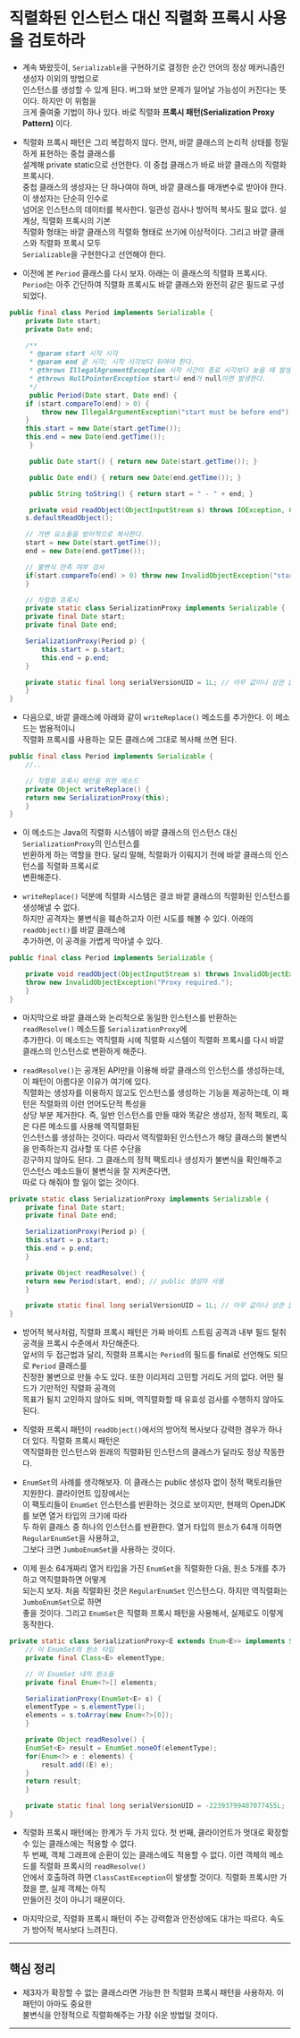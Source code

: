# 직렬화된 인스턴스 대신 직렬화 프록시 사용을 검토하라

- 계속 봐왔듯이, `Serializable`을 구현하기로 결정한 순간 언어의 정상 메커니즘인 생성자 이외의 방법으로  
  인스턴스를 생성할 수 있게 된다. 버그와 보안 문제가 일어날 가능성이 커진다는 뜻이다. 하지만 이 위험을  
  크게 줄여줄 기법이 하나 있다. 바로 직렬화 **프록시 패턴(Serialization Proxy Pattern)** 이다.

- 직렬화 프록시 패턴은 그리 복잡하지 않다. 먼저, 바깥 클래스의 논리적 상태를 정밀하게 표현하는 중첩 클래스를  
  설계해 private static으로 선언한다. 이 중첩 클래스가 바로 바깥 클래스의 직렬화 프록시다.  
  중첩 클래스의 생성자는 단 하나여야 하며, 바깥 클래스를 매개변수로 받아야 한다. 이 생성자는 단순히 인수로  
  넘어온 인스턴스의 데이터를 복사한다. 일관성 검사나 방어적 복사도 필요 없다. 설계상, 직렬화 프록시의 기본  
  직렬화 형태는 바깥 클래스의 직렬화 형태로 쓰기에 이상적이다. 그리고 바깥 클래스와 직렬화 프록시 모두  
  `Serializable`을 구현한다고 선언해야 한다.

- 이전에 본 `Period` 클래스를 다시 보자. 아래는 이 클래스의 직렬화 프록시다.  
  `Period`는 아주 간단하여 직렬화 프록시도 바깥 클래스와 완전히 같은 필드로 구성되었다.

```java
public final class Period implements Serializable {
    private Date start;
    private Date end;

    /**
     * @param start 시작 시각
     * @param end 끝 시각; 시작 시각보다 뒤여야 한다.
     * @throws IllegalAgrumentException 시작 시간이 종료 시각보다 늦을 때 발생한다.
     * @throws NullPointerException start나 end가 null이면 발생한다.
     */
     public Period(Date start, Date end) {
	if (start.compareTo(end) > 0) {
	    throw new IllegalArgumentException("start must be before end");
	}
	this.start = new Date(start.getTime());
	this.end = new Date(end.getTime());
     }

     public Date start() { return new Date(start.getTime()); }

     public Date end() { return new Date(end.getTime()); }

     public String toString() { return start = " - " + end; }

     private void readObject(ObjectInputStream s) throws IOException, ClassNotFoundException {
	s.defaultReadObject();

	// 가변 요소들을 방어적으로 복사한다.
	start = new Date(start.getTime());
	end = new Date(end.getTime());

	// 불변식 만족 여부 검사
	if(start.compareTo(end) > 0) throw new InvalidObjectException("start > end");
    }

    // 직렬화 프록시
    private static class SerializationProxy implements Serializable {
	private final Date start;
	private final Date end;

	SerializationProxy(Period p) {
	    this.start = p.start;
	    this.end = p.end;
	}

	private static final long serialVersionUID = 1L; // 아무 값이나 상관 없다.
    }
}
```

- 다음으로, 바깥 클래스에 아래와 같이 `writeReplace()` 메소드를 추가한다. 이 메소드는 범용적이니  
  직렬화 프록시를 사용하는 모든 클래스에 그대로 복사해 쓰면 된다.

```java
public final class Period implements Serializable {
    //..

    // 직렬화 프록시 패턴을 위한 메소드
    private Object writeReplace() {
	return new SerializationProxy(this);
    }
}
```

- 이 메소드는 Java의 직렬화 시스템이 바깥 클래스의 인스턴스 대신 `SerializationProxy`의 인스턴스를  
  반환하게 하는 역할을 한다. 달리 말해, 직렬화가 이뤄지기 전에 바깥 클래스의 인스턴스를 직렬화 프록시로  
  변환해준다.

- `writeReplace()` 덕분에 직렬화 시스템은 결코 바깥 클래스의 직렬화된 인스턴스를 생성해낼 수 없다.  
  하지만 공격자는 불변식을 훼손하고자 이런 시도를 해볼 수 있다. 아래의 `readObject()`를 바깥 클래스에  
  추가하면, 이 공격을 가볍게 막아낼 수 있다.

```java
public final class Period implements Serializable {

    private void readObject(ObjectInputStream s) throws InvalidObjectException {
	throw new InvalidObjectException("Proxy required.");
    }
}
```

- 마지막으로 바깥 클래스와 논리적으로 동일한 인스턴스를 반환하는 `readResolve()` 메소드를 `SerializationProxy`에  
  추가한다. 이 메소드는 역직렬화 시에 직렬화 시스템이 직렬화 프록시를 다시 바깥 클래스의 인스턴스로 변환하게 해준다.

- `readResolve()`는 공개된 API만을 이용해 바깥 클래스의 인스턴스를 생성하는데, 이 패턴이 아름다운 이유가 여기에 있다.  
  직렬화는 생성자를 이용하지 않고도 인스턴스를 생성하는 기능을 제공하는데, 이 패턴은 직렬화의 이런 언어도단적 특성을  
  상당 부분 제거한다. 즉, 일반 인스턴스를 만들 때와 똑같은 생성자, 정적 팩토리, 혹은 다른 메소드를 사용해 역직렬화된  
  인스턴스를 생성하는 것이다. 따라서 역직렬화된 인스턴스가 해당 클래스의 불변식을 만족하는지 검사할 또 다른 수단을  
  강구하지 않아도 된다. 그 클래스의 정적 팩토리나 생성자가 불변식을 확인해주고 인스턴스 메소드들이 불변식을 잘 지켜준다면,  
  따로 다 해줘야 할 일이 없는 것이다.

```java
private static class SerializationProxy implements Serializable {
    private final Date start;
    private final Date end;

    SerializationProxy(Period p) {
	this.start = p.start;
	this.end = p.end;
    }

    private Object readResolve() {
	return new Period(start, end); // public 생성자 사용
    }

    private static final long serialVersionUID = 1L; // 아무 값이나 상관 없다.
}
```

- 방어적 복사처럼, 직렬화 프록시 패턴은 가짜 바이트 스트림 공격과 내부 필드 탈취 공격을 프록시 수준에서 차단해준다.  
  앞서의 두 접근법과 달리, 직렬화 프록시는 `Period`의 필드를 final로 선언해도 되므로 `Period` 클래스를  
  진정한 불변으로 만들 수도 있다. 또한 이리저리 고민할 거리도 거의 없다. 어떤 필드가 기만적인 직렬화 공격의  
  목표가 될지 고민하지 않아도 되며, 역직렬화할 때 유효성 검사를 수행하지 않아도 된다.

- 직렬화 프록시 패턴이 `readObject()`에서의 방어적 복사보다 강력한 경우가 하나 더 있다. 직렬화 프록시 패턴은  
  역직렬화한 인스턴스와 원래의 직렬화된 인스턴스의 클래스가 달라도 정상 작동한다.

- `EnumSet`의 사례를 생각해보자. 이 클래스는 public 생성자 없이 정적 팩토리들만 지원한다. 클라이언트 입장에서는  
  이 팩토리들이 `EnumSet` 인스턴스를 반환하는 것으로 보이지만, 현재의 OpenJDK를 보면 열거 타입의 크기에 따라  
  두 하위 클래스 중 하나의 인스턴스를 반환한다. 열거 타입의 원소가 64개 이하면 `RegularEnumSet`을 사용하고,  
  그보다 크면 `JumboEnumSet`을 사용하는 것이다.

- 이제 원소 64개짜리 열거 타입을 가진 `EnumSet`을 직렬화한 다음, 원소 5개를 추가하고 역직렬화하면 어떻게  
  되는지 보자. 처음 직렬화된 것은 `RegularEnumSet` 인스턴스다. 하지만 역직렬화는 `JumboEnumSet`으로 하면  
  좋을 것이다. 그리고 `EnumSet`은 직렬화 프록시 패턴을 사용해서, 실제로도 이렇게 동작한다.

```java
private static class SerializationProxy<E extends Enum<E>> implements Serializable {
    // 이 EnumSet의 원소 타입
    private final Class<E> elementType;

    // 이 EnumSet 내의 원소들
    private final Enum<?>[] elements;

    SerializationProxy(EnumSet<E> s) {
	elementType = s.elementType();
	elements = s.toArray(new Enum<?>[0]);
    }

    private Object readResolve() {
	EnumSet<E> result = EnumSet.noneOf(elementType);
	for(Enum<?> e : elements) {
	    result.add((E) e);
	}
	return result;
    }

    private static final long serialVersionUID = -22393799407077455L;
}
```

- 직렬화 프록시 패턴에는 한계가 두 가지 있다. 첫 번째, 클라이언트가 멋대로 확장할 수 있는 클래스에는 적용할 수 없다.  
  두 번째, 객체 그래프에 순환이 있는 클래스에도 적용할 수 없다. 이런 객체의 메소드를 직렬화 프록시의 `readResolve()`  
  안에서 호출하려 하면 `ClassCastException`이 발생할 것이다. 직렬화 프록시만 가졌을 뿐, 실제 객체는 아직  
  만들어진 것이 아니기 때문이다.

- 마지막으로, 직렬화 프록시 패턴이 주는 강력함과 안전성에도 대가는 따르다. 속도가 방어적 복사보다 느려진다.

<hr/>

## 핵심 정리

- 제3자가 확장할 수 없는 클래스라면 가능한 한 직렬화 프록시 패턴을 사용하자. 이 패턴이 아마도 중요한  
  불변식을 안정적으로 직렬화해주는 가장 쉬운 방법일 것이다.

<hr/>
